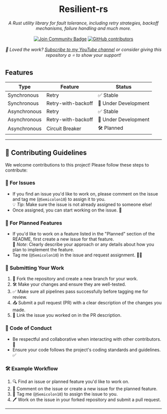<h1 align="center">Resilient-rs</h1>
<div align="center">

<i>A Rust utility library for fault tolerance, including retry strategies, backoff mechanisms, failure handling and much more.</i>
<br>
<br>
<a href="https://discord.com/invite/BymX4aJeEQ"><img src="https://img.shields.io/discord/733027681184251937.svg?style=flat&label=Join%20Community&color=7289DA" alt="Join Community Badge"/></a>
<a href="https://github.com/semicolon-10/resilient-rs/graphs/contributors"><img alt="GitHub contributors" src="https://img.shields.io/github/contributors/semicolon-10/resilient-rs.svg"></a>
<br>
<br>
<i>💖 Loved the work? [Subscribe to my YouTube channel](https://www.youtube.com/@Semicolon10) or consider giving this repository a ⭐ to show your support!</i>
</div>


## Features

| **Type**         | **Feature**           | **Status**              |
|-------------------|-----------------------|-------------------------|
| Synchronous       | Retry                | ✅ Stable               |
| Synchronous       | Retry-with-backoff   | 🚧 Under Development    |
| Asynchronous      | Retry                | ✅ Stable               |
| Asynchronous      | Retry-with-backoff   | 🚧 Under Development    |
| Asynchronous      | Circuit Breaker      | 🛠️ Planned              |

---
## 🚀 Contributing Guidelines

We welcome contributions to this project! Please follow these steps to contribute:

### 🐛 For Issues
- If you find an issue you'd like to work on, please comment on the issue and tag me (`@Semicolon10`) to assign it to you.  
  💡 *Tip*: Make sure the issue is not already assigned to someone else!
- Once assigned, you can start working on the issue. 🎉

### 🌟 For Planned Features
- If you'd like to work on a feature listed in the "Planned" section of the README, first create a new issue for that feature.  
  📝 *Note*: Clearly describe your approach or any details about how you plan to implement the feature.
- Tag me (`@Semicolon10`) in the issue and request assignment. 🙋‍♂️

### 🔧 Submitting Your Work
1. 🍴 Fork the repository and create a new branch for your work.
2. 🛠️ Make your changes and ensure they are well-tested.
3. ✅ Make sure all pipelines pass successfully before tagging me for review.
4. 📤 Submit a pull request (PR) with a clear description of the changes you made.
5. 🔗 Link the issue you worked on in the PR description.

### 🤝 Code of Conduct
- Be respectful and collaborative when interacting with other contributors. 🤗
- Ensure your code follows the project's coding standards and guidelines. ✅


### 🛠️ Example Workflow
1. 🔍 Find an issue or planned feature you'd like to work on.
2. 💬 Comment on the issue or create a new issue for the planned feature.
3. 🙋 Tag me (`@Semicolon10`) to assign the issue to you.
4. 🖊️ Work on the issue in your forked repository and submit a pull request.
---